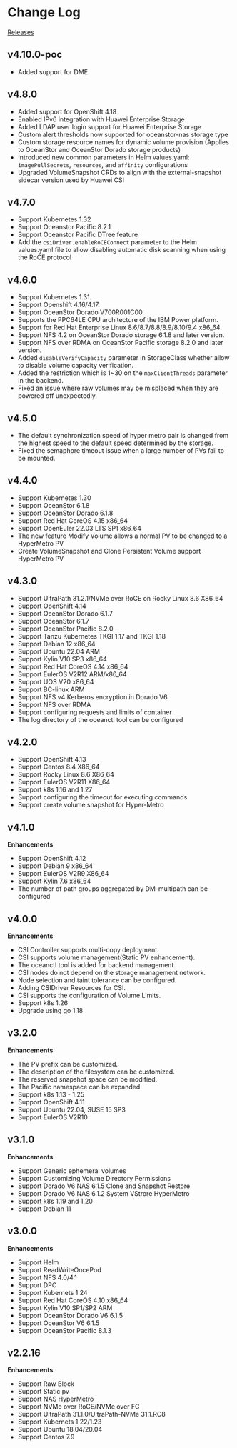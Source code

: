 # Change Log

[Releases](https://github.com/Huawei/eSDK_K8S_Plugin/releases)

## v4.10.0-poc

- Added support for DME

## v4.8.0

- Added support for OpenShift 4.18
- Enabled IPv6 integration with Huawei Enterprise Storage
- Added LDAP user login support for Huawei Enterprise Storage
- Custom alert thresholds now supported for oceanstor-nas storage type
- Custom storage resource names for dynamic volume provision (Applies to OceanStor and OceanStor Dorado storage products)
- Introduced new common parameters in Helm values.yaml:
  `imagePullSecrets`, `resources`, and `affinity` configurations
- Upgraded VolumeSnapshot CRDs to align with the external-snapshot sidecar version used by Huawei CSI

## v4.7.0

- Support Kubernetes 1.32
- Support Oceanstor Pacific 8.2.1
- Support Oceanstor Pacific DTree feature
- Add the `csiDriver.enableRoCEConnect` parameter to the Helm values.yaml file to allow disabling automatic disk scanning when using the RoCE protocol

## v4.6.0

- Support Kubernetes 1.31.
- Support Openshift 4.16/4.17.
- Support OceanStor Dorado V700R001C00.
- Supports the PPC64LE CPU architecture of the IBM Power platform.
- Support for Red Hat Enterprise Linux 8.6/8.7/8.8/8.9/8.10/9.4 x86_64.
- Support NFS 4.2 on OceanStor Dorado storage 6.1.8 and later version.
- Support NFS over RDMA on OceanStor Pacific storage 8.2.0 and later version.
- Added `disableVerifyCapacity` parameter in StorageClass whether allow to disable volume capacity verification.
- Added the restriction which is 1~30 on the `maxClientThreads` parameter in the backend.
- Fixed an issue where raw volumes may be misplaced when they are powered off unexpectedly.

## v4.5.0

- The default synchronization speed of hyper metro pair is changed from the highest speed to the default speed determined by the storage.
- Fixed the semaphore timeout issue when a large number of PVs fail to be mounted.

## v4.4.0

- Support Kubernetes 1.30
- Support OceanStor 6.1.8
- Support OceanStor Dorado 6.1.8
- Support Red Hat CoreOS 4.15 x86_64
- Support OpenEuler 22.03 LTS SP1 x86_64
- The new feature Modify Volume allows a normal PV to be changed to a HyperMetro PV
- Create VolumeSnapshot and Clone Persistent Volume support HyperMetro PV

## v4.3.0

- Support UltraPath 31.2.1/NVMe over RoCE on Rocky Linux 8.6 X86_64
- Support OpenShift 4.14
- Support OceanStor Dorado 6.1.7
- Support OceanStor 6.1.7
- Support OceanStor Pacific 8.2.0
- Support Tanzu Kubernetes TKGI 1.17 and TKGI 1.18
- Support Debian 12 x86_64
- Support Ubuntu 22.04 ARM
- Support Kylin V10 SP3 x86_64
- Support Red Hat CoreOS 4.14 x86_64
- Support EulerOS V2R12 ARM/x86_64
- Support UOS V20 x86_64
- Support BC-linux ARM
- Support NFS v4 Kerberos encryption in Dorado V6
- Support NFS over RDMA
- Support configuring requests and limits of container
- The log directory of the oceanctl tool can be configured

## v4.2.0

- Support OpenShift 4.13
- Support Centos 8.4 X86_64
- Support Rocky Linux 8.6 X86_64
- Support EulerOS V2R11 X86_64
- Support k8s 1.16 and 1.27
- Support configuring the timeout for executing commands
- Support create volume snapshot for Hyper-Metro

## v4.1.0

**Enhancements**

- Support OpenShift 4.12
- Support Debian 9 x86_64
- Support EulerOS V2R9 X86_64
- Support Kylin 7.6 x86_64
- The number of path groups aggregated by DM-multipath can be configured

## v4.0.0

**Enhancements**

- CSI Controller supports multi-copy deployment.
- CSI supports volume management(Static PV enhancement).
- The oceanctl tool is added for backend management.
- CSI nodes do not depend on the storage management network.
- Node selection and taint tolerance can be configured.
- Adding CSIDriver Resources for CSI.
- CSI supports the configuration of Volume Limits.
- Support k8s 1.26
- Upgrade using go 1.18

## v3.2.0

**Enhancements**

- The PV prefix can be customized.
- The description of the filesystem can be customized.
- The reserved snapshot space can be modified.
- The Pacific namespace can be expanded.
- Support k8s 1.13 - 1.25
- Support OpenShift 4.11
- Support Ubuntu 22.04, SUSE 15 SP3
- Support EulerOS V2R10

## v3.1.0

**Enhancements**

- Support Generic ephemeral volumes
- Support Customizing Volume Directory Permissions
- Support Dorado V6 NAS 6.1.5 Clone and Snapshot Restore
- Support Dorado V6 NAS 6.1.2 System VStrore HyperMetro
- Support k8s 1.19 and 1.20
- Support Debian 11

## v3.0.0

**Enhancements**

- Support Helm
- Support ReadWriteOncePod
- Support NFS 4.0/4.1
- Support DPC
- Support Kubernets 1.24
- Support Red Hat CoreOS 4.10 x86_64
- Support Kylin V10 SP1/SP2 ARM
- Support OceanStor Dorado V6 6.1.5
- Support OceanStor V6 6.1.5
- Support OceanStor Pacific 8.1.3

## v2.2.16

**Enhancements**

- Support Raw Block
- Support Static pv
- Support NAS HyperMetro
- Support NVMe over RoCE/NVMe over FC
- Support UltraPath 31.1.0/UltraPath-NVMe 31.1.RC8
- Support Kubernets 1.22/1.23
- Support Ubuntu 18.04/20.04
- Support Centos 7.9